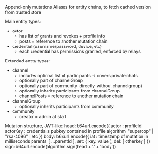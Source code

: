 Append-only mutations
Aliases for entity chains, to fetch cached version from trusted store

Main entity types:
  - actor
    - has list of grants and revokes + profile info
    - posts = reference to another mutation chain
  - credential (username/password, device, etc)
    - each credential has permissions granted, enforced by relays

Extended entity types:
  - channel
    - includes optional list of participants -> covers private chats
    - optionally part of channelGroup
    - optionally part of community (directly, without channelgroup)
    - optionally inherits participants from channelGroup
    - channelPosts = reference to another mutation chain
  - channelGroup
    - optionally inherits participants from community
  - community
    - creator = admin at start

Mutation structure, JWT-like:
  head: b64url.encode({
          actor    : profileId
          actorKey : credential's pubkey contained in profile
          algorithm: "supercop" | "rsa-4096" | etc
        })
  body: b64url.encode({
          iat    : timestamp of mutation in milliseconds
          parents: [
            ...parentId
          ],
          set: {
            key: value
          },
          del: [
            otherkey
          ]
        })
  sign: b64url.encode(algorithm.sign(head + '.' + 'body'))
